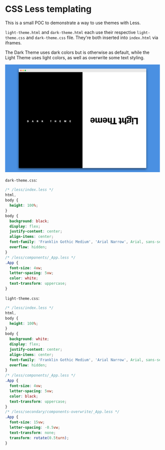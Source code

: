 # CSS Less templating

This is a small POC to demonstrate a way to use themes with Less. 

`light-theme.html` and `dark-theme.html` each use their respective `light-theme.css` and `dark-theme.css` file. They're both inserted into `index.html` via iframes.

The Dark Theme uses dark colors but is otherwise as default, while the Light Theme uses light colors, as well as overwrite some text styling.

![CSS Less templating](screely.png "CSS Less templating")

`dark-theme.css`:
```css
/* /less/index.less */
html,
body {
  height: 100%;
}
body {
  background: black;
  display: flex;
  justify-content: center;
  align-items: center;
  font-family: 'Franklin Gothic Medium', 'Arial Narrow', Arial, sans-serif;
  overflow: hidden;
}
/* /less/components/_App.less */
.App {
  font-size: 4vw;
  letter-spacing: 5vw;
  color: white;
  text-transform: uppercase;
}
```

`light-theme.css`:
```css
/* /less/index.less */
html,
body {
  height: 100%;
}
body {
  background: white;
  display: flex;
  justify-content: center;
  align-items: center;
  font-family: 'Franklin Gothic Medium', 'Arial Narrow', Arial, sans-serif;
  overflow: hidden;
}
/* /less/components/_App.less */
.App {
  font-size: 4vw;
  letter-spacing: 5vw;
  color: black;
  text-transform: uppercase;
}
/* /less/secondary/components-overwrite/_App.less */
.App {
  font-size: 15vw;
  letter-spacing: -0.5vw;
  text-transform: none;
  transform: rotate(0.5turn);
}
```
